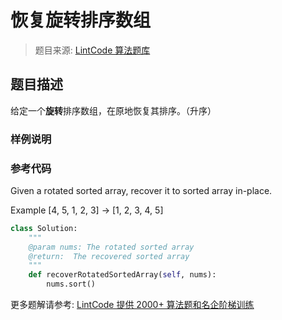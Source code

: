# 恢复旋转排序数组
 > 题目来源: [LintCode 算法题库](https://www.lintcode.com/problem/recover-rotated-sorted-array/?utm_source=sc-github-wzz)
 ## 题目描述
 给定一个**旋转**排序数组，在原地恢复其排序。（升序）
 ### 样例说明
 
 ### 参考代码
 Given a rotated sorted array, recover it to sorted array in-place.

Example
[4, 5, 1, 2, 3] -> [1, 2, 3, 4, 5]
```python
class Solution:
    """
    @param nums: The rotated sorted array
    @return:  The recovered sorted array
    """
    def recoverRotatedSortedArray(self, nums):
        nums.sort()
```
 更多题解请参考: [LintCode 提供 2000+ 算法题和名企阶梯训练](https://www.lintcode.com/problem/?utm_source=sc-github-wzz)